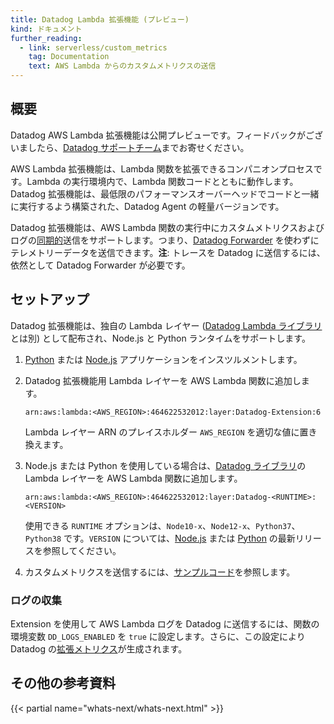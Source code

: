 ```yaml
---
title: Datadog Lambda 拡張機能 (プレビュー)
kind: ドキュメント
further_reading:
  - link: serverless/custom_metrics
    tag: Documentation
    text: AWS Lambda からのカスタムメトリクスの送信
---
```

## 概要

<div class="alert alert-warning">Datadog AWS Lambda 拡張機能は公開プレビューです。フィードバックがございましたら、<a href="/help">Datadog サポートチーム</a>までお寄せください。</div>

AWS Lambda 拡張機能は、Lambda 関数を拡張できるコンパニオンプロセスです。Lambda の実行環境内で、Lambda 関数コードとともに動作します。Datadog 拡張機能は、最低限のパフォーマンスオーバーヘッドでコードと一緒に実行するよう構築された、Datadog Agent の軽量バージョンです。

Datadog 拡張機能は、AWS Lambda 関数の実行中にカスタムメトリクスおよびログの[同期的][1]送信をサポートします。つまり、[Datadog Forwarder][2] を使わずにテレメトリーデータを送信できます。**注**: トレースを Datadog に送信するには、依然として Datadog Forwarder が必要です。

## セットアップ

Datadog 拡張機能は、独自の Lambda レイヤー ([Datadog Lambda ライブラリ][3]とは別) として配布され、Node.js と Python ランタイムをサポートします。

1. [Python][4] または [Node.js][5] アプリケーションをインスツルメントします。

2. Datadog 拡張機能用 Lambda レイヤーを AWS Lambda 関数に追加します。

    ```
    arn:aws:lambda:<AWS_REGION>:464622532012:layer:Datadog-Extension:6
    ```

    Lambda レイヤー ARN のプレイスホルダー `AWS_REGION` を適切な値に置き換えます。

3. Node.js または Python を使用している場合は、[Datadog ライブラリ][7]の Lambda レイヤーを AWS Lambda 関数に追加します。

    ```
    arn:aws:lambda:<AWS_REGION>:464622532012:layer:Datadog-<RUNTIME>:<VERSION>
    ```

    使用できる `RUNTIME` オプションは、`Node10-x`、`Node12-x`、`Python37`、`Python38` です。`VERSION` については、[Node.js][8] または [Python][9] の最新リリースを参照してください。

4. カスタムメトリクスを送信するには、[サンプルコード][10]を参照します。

### ログの収集

Extension を使用して AWS Lambda ログを Datadog に送信するには、関数の環境変数 `DD_LOGS_ENABLED` を `true` に設定します。さらに、この設定により Datadog の[拡張メトリクス][11]が生成されます。

## その他の参考資料

{{< partial name="whats-next/whats-next.html" >}}

[1]: /ja/serverless/custom_metrics?tab=python#synchronous-vs-asynchronous-custom-metrics
[2]: /ja/serverless/forwarder
[3]: /ja/serverless/datadog_lambda_library
[4]: /ja/serverless/installation/python
[5]: /ja/serverless/installation/nodejs
[6]: /ja/serverless/installation/go
[7]: https://docs.datadoghq.com/ja/serverless/datadog_lambda_library
[8]: https://github.com/DataDog/datadog-lambda-js/releases
[9]: https://github.com/DataDog/datadog-lambda-python/releases
[10]: /ja/serverless/custom_metrics#custom-metrics-sample-code
[11]: /ja/serverless/enhanced_lambda_metrics